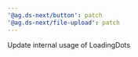 ```yaml
---
'@ag.ds-next/button': patch
'@ag.ds-next/file-upload': patch
---
```


Update internal usage of LoadingDots
